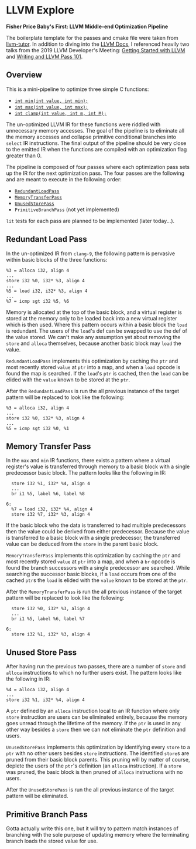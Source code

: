 # LLVM Explore

**Fisher Price Baby's First: LLVM Middle-end Optimization Pipeline**

The boilerplate template for the passes and cmake file were taken from [llvm-tutor](https://github.com/banach-space/llvm-tutor).
In addition to diving into the [LLVM Docs](http://llvm.org/doxygen/), I referenced heavily two talks from the 2019 LLVM Developer's Meeting: [Getting Started with LLVM](https://www.youtube.com/watch?v=3QQuhL-dSys) and [Writing and LLVM Pass 101](https://www.youtube.com/watch?v=ar7cJl2aBuU).

## Overview

This is a mini-pipeline to optimize three simple C functions:

-	[`int min(int value, int min);`](https://github.com/mkitzan/llvm-explore/blob/master/test/clamp.c#L2)
-	[`int max(int value, int max);`](https://github.com/mkitzan/llvm-explore/blob/master/test/clamp.c#L12)
-	[`int clamp(int value, int m, int M);`](https://github.com/mkitzan/llvm-explore/blob/master/test/clamp.c#L22)

The un-optimized LLVM IR for these functions were riddled with unnecessary memory accesses.
The goal of the pipeline is to eliminate all the memory accesses and collapse primitive conditional branches into `select` IR instructions. The final output of the pipeline should be very close to the emitted IR when the functions are compiled with an optimization flag greater than 0.

The pipeline is composed of four passes where each optimization pass sets up the IR for the next optimization pass.
The four passes are the following and are meant to execute in the following order:

-	[`RedundantLoadPass`](https://github.com/mkitzan/llvm-explore/blob/master/pass/RedundantLoadPass.cpp)
-	[`MemoryTransferPass`](https://github.com/mkitzan/llvm-explore/blob/master/pass/MemoryTransferPass.cpp)
-	[`UnusedStorePass`](https://github.com/mkitzan/llvm-explore/blob/master/pass/UnusedStorePass.cpp)
-	`PrimitiveBranchPass` (not yet implemented)

`lit` tests for each pass are planned to be implemented (later today...).

## Redundant Load Pass

In the un-optimized IR from `clang-9`, the following pattern is pervasive within basic blocks of the three functions:

```
%3 = alloca i32, align 4
...
store i32 %0, i32* %3, align 4
...
%5 = load i32, i32* %3, align 4
...
%7 = icmp sgt i32 %5, %6
```

Memory is allocated at the top of the basic block, and a virtual register is stored at the memory only to be loaded back into a new virtual register which is then used.
Where this pattern occurs within a basic block the `load` is redundant.
The users of the `load`'s def can be swapped to use the def of the value stored.
We can't make any assumption yet about removing the `store` and `alloca` themselves, because another basic block may `load` the value.

`RedundantLoadPass` implements this optimization by caching the `ptr` and most recently stored `value` at `ptr` into a map, and when a `load` opcode is found the map is searched. If the `load`'s `ptr` is cached, then the `load` can be elided with the `value` known to be stored at the `ptr`.

After the `RedundantLoadPass` is run the all previous instance of the target pattern will be replaced to look like the following:

```
%3 = alloca i32, align 4
...
store i32 %0, i32* %3, align 4
...
%5 = icmp sgt i32 %0, %1
```

## Memory Transfer Pass

In the `max` and `min` IR functions, there exists a pattern where a virtual register's value is transferred through memory to a basic block with a single predecessor basic block. The pattern looks like the following in IR:

```
  store i32 %1, i32* %4, align 4
  ...
  br i1 %5, label %6, label %8

6:
  %7 = load i32, i32* %4, align 4  
  store i32 %7, i32* %3, align 4
```

If the basic block who the data is transferred to had multiple predecessors then the value could be derived from either predecessor. Because the value is transferred to a basic block with a single predecessor, the transferred value can be deduced from the `store` in the parent basic block.

`MemoryTransferPass` implements this optimization by caching the `ptr` and most recently stored `value` at `ptr` into a map, and when a `br` opcode is found the branch successors with a single predecessor are searched. While searching the successor basic blocks, if a `load` occurs from one of the cached `ptr`s the `load` is elided with the `value` known to be stored at the `ptr`.

After the `MemoryTransferPass` is run the all previous instance of the target pattern will be replaced to look like the following:

```
  store i32 %0, i32* %3, align 4
  ...
  br i1 %5, label %6, label %7

6:
  store i32 %1, i32* %3, align 4
```

## Unused Store Pass

After having run the previous two passes, there are a number of `store` and `alloca` instructions to which no further users exist. The pattern looks like the following in IR:

```
%4 = alloca i32, align 4
...
store i32 %1, i32* %4, align 4
```

A `ptr` defined by an `alloca` instruction local to an IR function where only `store` instruction are users can be eliminated entirely, because the memory goes unread through the lifetime of the memory. If the `ptr` is used in any other way besides a `store` then we can not eliminate the `ptr` definition and users.

`UnusedStorePass` implements this optimization by identifying every `store` to a `ptr` with no other users besides `store` instructions. The identified `store`s are pruned from their basic block parents. This pruning will by matter of course, deplete the users of the `ptr`'s definition (an `alloca` instruction). If a `store` was pruned, the basic block is then pruned of `alloca` instructions with no users.

After the `UnusedStorePass` is run the all previous instance of the target pattern will be eliminated.

## Primitive Branch Pass

Gotta actually write this one, but it will try to pattern match instances of branching with the sole purpose of updating memory where the terminating branch loads the stored value for use.
